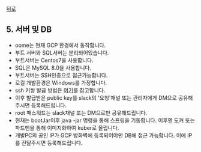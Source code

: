 [뒤로](../README.md)
## 5. 서버 및 DB

- oome는 현재 GCP 환경에서 동작합니다.
- 부트 서버와 SQL서버는 분리되어있습니다.
- 부트서버는 Centos7을 사용합니다.
- SQL은 MySQL 8.0을 사용합니다.
- 부트서버는 SSH인증으로 접근가능합니다.
- 로컬 개발환경은 Windows를 가정합니다.
- ssh 키쌍 발급 방법은 [여기](https://ydeer.tistory.com/298)를 참고합니다.
- 이후 발급받은 public key를 slack의 '요청'채널 또는 관리자에게 DM으로 공유해주시면 등록해드립니다.
- root 패스워드는 slack채널 또는 DM으로만 공유해드립니다.
- 현재는 bootJar이후 java -jar 명령을 통해 스프링을 기동합니다. 이후엔 도커 또는 파드맨을 통해 이미지화하여 kuber로 올립니다.
- 개발PC의 공인 IP가 GCP 방화벽에 등록되어야만 DB에 접근 가능합니다. 이에 IP를 전달주시면 등록해드립니다.